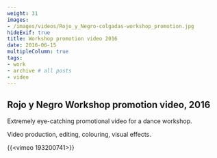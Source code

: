 ```yaml
---
weight: 31
images:
- /images/videos/Rojo_y_Negro-colgadas-workshop_promotion.jpg
hideExif: true
title: Workshop promotion video 2016
date: 2016-06-15
multipleColumn: true
tags:
- work
- archive # all posts
- video
---
```


## Rojo y Negro Workshop promotion video, 2016

Extremely eye-catching promotional video for a dance workshop.

Video production, editing, colouring, visual effects.

{{<vimeo 193200741>}}
